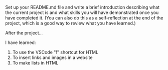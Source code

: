 Set up your README.md file and write a brief introduction describing what the current project is and what skills you will have demonstrated once you have completed it. (You can also do this as a self-reflection at the end of the project, which is a good way to review what you have learned.)

After the project...

I have learned:
1) To use the VSCode "!" shortcut for HTML
2) To insert links and images in a website
3) To make lists in HTML